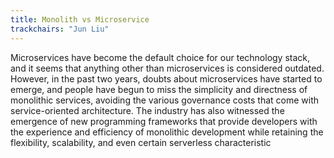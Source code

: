 ```yaml
---
title: Monolith vs Microservice
trackchairs: "Jun Liu"
---
```

Microservices have become the default choice for our technology stack, and it seems that anything other than microservices is considered outdated. However, in the past two years, doubts about microservices have started to emerge, and people have begun to miss the simplicity and directness of monolithic services, avoiding the various governance costs that come with service-oriented architecture.
The industry has also witnessed the emergence of new programming frameworks that provide developers with the experience and efficiency of monolithic development while retaining the flexibility, scalability, and even certain serverless characteristic